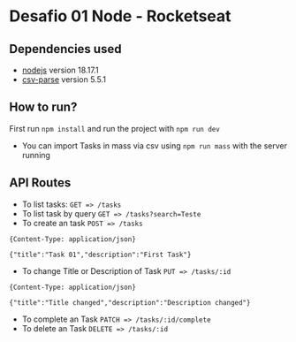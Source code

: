 # Desafio 01 Node - Rocketseat

## Dependencies used
* [nodejs](https://nodejs.org/en) version 18.17.1
* [csv-parse](https://www.npmjs.com/package/csv-parse) version 5.5.1

## How to run?
First run `npm install` and run the project with `npm run dev`
* You can import Tasks in mass via csv using `npm run mass` with the server running

## API Routes
* To list tasks: `GET => /tasks`
* To list task by query `GET => /tasks?search=Teste`
* To create an task `POST => /tasks` 
```
{Content-Type: application/json}

{"title":"Task 01","description":"First Task"}
```
* To change Title or Description of Task `PUT => /tasks/:id`
```
{Content-Type: application/json}

{"title":"Title changed","description":"Description changed"}
```
* To complete an Task `PATCH => /tasks/:id/complete`
* To delete an Task `DELETE => /tasks/:id`
